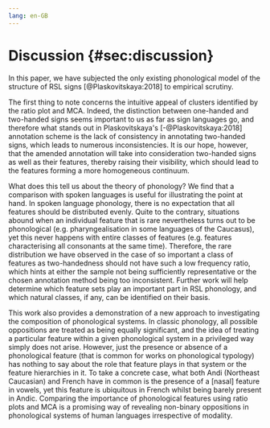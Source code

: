 ```yaml
---
lang: en-GB
---
```


# Discussion {#sec:discussion}

In this paper, we have subjected the only existing phonological model of the structure of RSL signs [@Plaskovitskaya:2018] to empirical scrutiny. 

The first thing to note concerns the intuitive appeal of clusters identified by the ratio plot and MCA. Indeed, the distinction between one-handed and two-handed signs seems important to us as far as sign languages go, and therefore what stands out in Plaskovitskaya's [-@Plaskovitskaya:2018] annotation scheme is the lack of consistency in annotating two-handed signs, which leads to numerous inconsistencies. It is our hope, however, that the amended annotation will take into consideration two-handed signs as well as their features, thereby raising their visibility, which should lead to the features forming a more homogeneous continuum.

<!--
* В целом получившиеся кластеры признаков не то, чтобы невероятные. Различие двуручных--одноручных жестов, кажется важным для жестовых языков. Однако Тошина разметка совсем неоднородна в разметке двуручных жестов и при ближайшем рассмотрении находится много несоответствий. В уточненной разметке процент использования признаков про двуручные жесты подниметься, и использование признаков будет представлять собой более гомогенный континуум.
-->

What does this tell us about the theory of phonology? We find that a comparison with spoken languages is useful for illustrating the point at hand. In spoken language phonology, there is no expectation that all features should be distributed evenly. Quite to the contrary, situations abound when an individual feature that is rare nevertheless turns out to be phonological (e.g. pharyngealisation in some languages of the Caucasus), yet this never happens with entire classes of features (e.g. features characterising all consonants at the same time). Therefore, the rare distribution we have observed in the case of so important a class of features as two-handedness should not have such a low frequency ratio, which hints at either the sample not being sufficiently representative or the chosen annotation method being too inconsistent. Further work will help determine which feature sets play an important part in RSL phonology, and which natural classes, if any, can be identified on their basis.

This work also provides a demonstration of a new approach to investigating the composition of phonological systems. In classic phonology,  all possible oppositions are treated as being equally significant, and the idea of treating a particular feature within a given phonological system in a privileged way simply does not arise. However, just the presence or absence of a phonological feature (that is common for works on phonological typology) has nothing to say about the role that feature plays in that system or the feature hierarchies in it. To take a concrete case, what both Andi (Northeast Caucasian) and French have in common is the presence of a [nasal] feature in vowels, yet this feature is ubiquitous in French whilst being barely present in Andic. Comparing the importance of phonological features using ratio plots and MCA is a promising way of revealing non-binary oppositions in phonological systems of human languages irrespective of modality.
